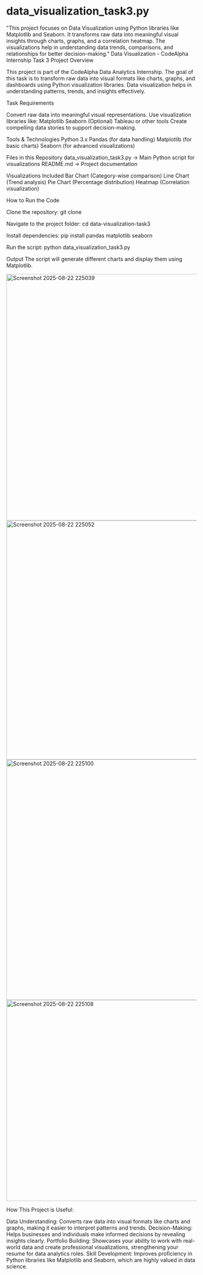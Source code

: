 # data_visualization_task3.py
"This project focuses on Data Visualization using Python libraries like Matplotlib and Seaborn. It transforms raw data into meaningful visual insights through charts, graphs, and a correlation heatmap. The visualizations help in understanding data trends, comparisons, and relationships for better decision-making."
Data Visualization - CodeAlpha Internship Task 3
 Project Overview

This project is part of the CodeAlpha Data Analytics Internship.
The goal of this task is to transform raw data into visual formats like charts, graphs, and dashboards using Python visualization libraries.
Data visualization helps in understanding patterns, trends, and insights effectively.

 Task Requirements

Convert raw data into meaningful visual representations.
Use visualization libraries like:
Matplotlib
Seaborn
(Optional) Tableau or other tools
Create compelling data stories to support decision-making.


 Tools & Technologies
Python 3.x
Pandas (for data handling)
Matplotlib (for basic charts)
Seaborn (for advanced visualizations)

 Files in this Repository
data_visualization_task3.py → Main Python script for visualizations
README.md → Project documentation


 Visualizations Included
Bar Chart (Category-wise comparison)
Line Chart (Trend analysis)
Pie Chart (Percentage distribution)
Heatmap (Correlation visualization)


 How to Run the Code

Clone the repository:
git clone <your-repo-link>


Navigate to the project folder:
cd data-visualization-task3


Install dependencies:
pip install pandas matplotlib seaborn

Run the script:
python data_visualization_task3.py

 Output
The script will generate different charts and display them using Matplotlib.

<img width="1659" height="651" alt="Screenshot 2025-08-22 225039" src="https://github.com/user-attachments/assets/f8d6b0f3-2b95-40a3-9128-22c9542cc047" />
<img width="1053" height="631" alt="Screenshot 2025-08-22 225052" src="https://github.com/user-attachments/assets/56e9e454-4389-4c71-91d1-a5a6bf22c9d3" />
<img width="880" height="635" alt="Screenshot 2025-08-22 225100" src="https://github.com/user-attachments/assets/5b6ef8ce-952e-43ea-8910-f44ce5263c10" />
<img width="716" height="531" alt="Screenshot 2025-08-22 225108" src="https://github.com/user-attachments/assets/a0ae027e-324a-496d-9f1a-c4ae303b7585" />




How This Project is Useful:

Data Understanding: Converts raw data into visual formats like charts and graphs, making it easier to interpret patterns and trends.
Decision-Making: Helps businesses and individuals make informed decisions by revealing insights clearly.
Portfolio Building: Showcases your ability to work with real-world data and create professional visualizations, strengthening your resume for data analytics roles.
Skill Development: Improves proficiency in Python libraries like Matplotlib and Seaborn, which are highly valued in data science.
